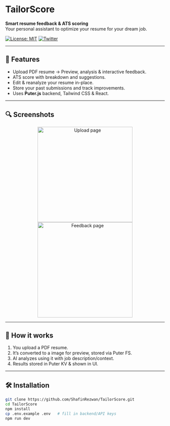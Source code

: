 # TailorScore  
**Smart resume feedback & ATS scoring**  
Your personal assistant to optimize your resume for your dream job.

[![License: MIT](https://img.shields.io/badge/license-MIT-blue.svg)](LICENSE)
[![Twitter](https://img.shields.io/twitter/url?label=@YourHandle&url=https%3A%2F%2Ftwitter.com%2FYourHandle)](https://twitter.com/YourHandle)

---

## 🚀 Features  
- Upload PDF resume → Preview, analysis & interactive feedback.  
- ATS score with breakdown and suggestions.  
- Edit & reanalyze your resume in-place.  
- Store your past submissions and track improvements.  
- Uses **Puter.js** backend, Tailwind CSS & React.

---

## 🔍 Screenshots  
<div align="center">  
  <img src="./public/screenshots/upload.png" alt="Upload page" width="300" />  
  <img src="./public/screenshots/feedback.png" alt="Feedback page" width="300" />  
</div>

---

## 🧩 How it works  
1. You upload a PDF resume.  
2. It’s converted to a image for preview, stored via Puter FS.  
3. AI analyzes using it with job description/context.  
4. Results stored in Puter KV & shown in UI.

---

## 🛠️ Installation  
```bash
git clone https://github.com/ShafinRezwan/TailorScore.git
cd TailorScore
npm install
cp .env.example .env   # fill in backend/API keys
npm run dev
